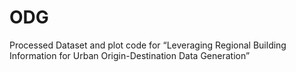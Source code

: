 # ODG
Processed Dataset and plot code for “Leveraging Regional Building Information for Urban Origin-Destination Data Generation”
